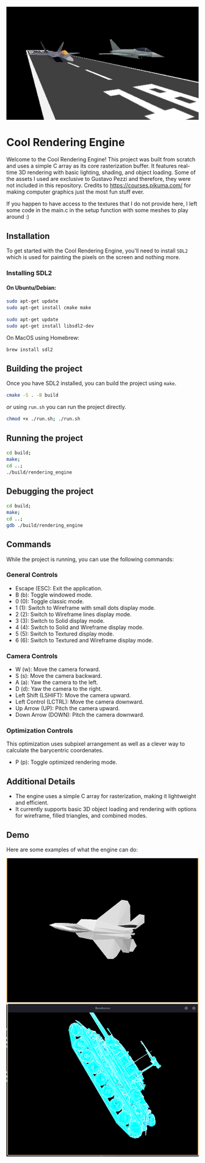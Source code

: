 ![banner](https://github.com/rodrigo0345/scratch_3d_renderer/blob/main/assets/highlight.png)

# Cool Rendering Engine

Welcome to the Cool Rendering Engine! This project was built from scratch and uses a simple C array as its core rasterization buffer. It features real-time 3D rendering with basic lighting, shading, and object loading.
Some of the assets I used are exclusive to Gustavo Pezzi and therefore, they were not included in this repository.
Credits to https://courses.pikuma.com/ for making computer graphics just the most fun stuff ever.

If you happen to have access to the textures that I do not provide here,
I left some code in the main.c in the setup function with some meshes to
play around :)

## Installation

To get started with the Cool Rendering Engine, you'll need to install `SDL2` which is used for painting the pixels on the screen and nothing more.


### Installing SDL2

#### On Ubuntu/Debian:

```sh
sudo apt-get update
sudo apt-get install cmake make
```

```sh
sudo apt-get update
sudo apt-get install libsdl2-dev
```

On MacOS using Homebrew:
```sh
brew install sdl2
```

## Building the project

Once you have SDL2 installed, you can build the project using `make`.
```sh
cmake -S . -B build
```

*or* using `run.sh` you can run the project directly.

```sh
chmod +x ./run.sh; ./run.sh
```


## Running the project

```sh
cd build; 
make; 
cd ..; 
./build/rendering_engine
```

## Debugging the project

```sh
cd build; 
make; 
cd ..; 
gdb ./build/rendering_engine
```

## Commands
While the project is running, you can use the following commands:


### General Controls

- Escape (ESC): Exit the application.
- B (b): Toggle windowed mode.
- 0 (0): Toggle classic mode.
- 1 (1): Switch to Wireframe with small dots display mode.
- 2 (2): Switch to Wireframe lines display mode.
- 3 (3): Switch to Solid display mode.
- 4 (4): Switch to Solid and Wireframe display mode.
- 5 (5): Switch to Textured display mode.
- 6 (6): Switch to Textured and Wireframe display mode.

### Camera Controls

- W (w): Move the camera forward.
- S (s): Move the camera backward.
- A (a): Yaw the camera to the left.
- D (d): Yaw the camera to the right.
- Left Shift (LSHIFT): Move the camera upward.
- Left Control (LCTRL): Move the camera downward.
- Up Arrow (UP): Pitch the camera upward.
- Down Arrow (DOWN): Pitch the camera downward.

### Optimization Controls

This optimization uses subpixel arrangement as well as a clever
way to calculate the barycentric coordenates.

- P (p): Toggle optimized rendering mode.

## Additional Details

- The engine uses a simple C array for rasterization, making it lightweight and efficient.
- It currently supports basic 3D object loading and rendering with options for wireframe, filled triangles, and combined modes.

## Demo

Here are some examples of what the engine can do:

[![Demo F22](https://github.com/rodrigo0345/scratch_3d_renderer/blob/main/assets/f22-shading.png)](https://github.com/rodrigo0345/c_renderer/blob/main/assets/f22.mov)
![tank](https://github.com/rodrigo0345/scratch_3d_renderer/blob/main/assets/tank.png)
